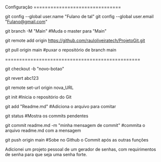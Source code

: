 Configuração ===============================

git config --global user.name "Fulano de tal"
git config --global user.email "Fulano@gmail.com"

git branch -M "Main" #Muda o master para "Main"

git remote add origin https://github.com/rauloliveiratech/ProjetoGit.git

git pull origin main #puxar o repositório de branch main

================================================

git checkout -b "novo-botao"

git revert abc123

git remote set-url origin nova_URL

git init #Inicia o repositório do Git

git add "Readme.md" #Adiciona o arquivo para comitar

git status #Mostra os commits pendentes

git commit readme.md -m "minha mensagem de commit" #commita o arquivo readme.md com a mensagem

git push origin main #Sobe no Github o Commit após as outras funções

Adicionei um projeto pessoal de um gerador de senhas, com requirimentos de senha para que seja uma senha forte.
